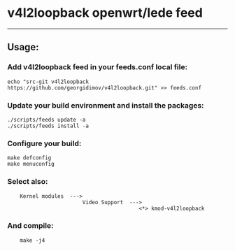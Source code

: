 # v4l2loopback openwrt/lede feed
___

## Usage:

### Add v4l2loopback feed in your feeds.conf local file:
```
echo "src-git v4l2loopback https://github.com/georgidimov/v4l2loopback.git" >> feeds.conf
```

### Update your build environment and install the packages:
```
./scripts/feeds update -a
./scripts/feeds install -a
```

### Configure your build:
```
make defconfig
make menuconfig
```

### Select also:
```
    Kernel modules  --->
                        Video Support  --->
                                          <*> kmod-v4l2loopback
```

### And compile:
```
    make -j4
```
